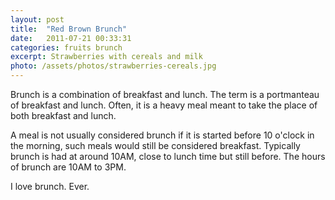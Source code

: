 ```yaml
---
layout: post
title:  "Red Brown Brunch"
date:   2011-07-21 00:33:31
categories: fruits brunch
excerpt: Strawberries with cereals and milk
photo: /assets/photos/strawberries-cereals.jpg
---
```


Brunch is a combination of breakfast and lunch. The term is a portmanteau of breakfast and lunch. Often, it is a heavy meal meant to take the place of both breakfast and lunch.

A meal is not usually considered brunch if it is started before 10 o'clock in the morning, such meals would still be considered breakfast. Typically brunch is had at around 10AM, close to lunch time but still before. The hours of brunch are 10AM to 3PM. 

I love brunch. Ever.
